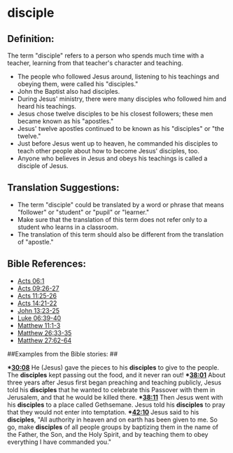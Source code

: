 # disciple #

## Definition: ##

The term "disciple" refers to a person who spends much time with a teacher, learning from that teacher's character and teaching.

* The people who followed Jesus around, listening to his teachings and obeying them, were called his "disciples."
* John the Baptist also had disciples.
* During Jesus' ministry, there were many disciples who followed him and heard his teachings.
* Jesus chose twelve disciples to be his closest followers; these men became known as his "apostles."
* Jesus' twelve apostles continued to be known as his "disciples" or "the twelve."
* Just before Jesus went up to heaven, he commanded his disciples to teach other people about how to become Jesus' disciples, too.
* Anyone who believes in Jesus and obeys his teachings is called a disciple of Jesus.

## Translation Suggestions: ##

* The term "disciple" could be translated by a word or phrase that means "follower" or "student" or "pupil" or "learner."
* Make sure that the translation of this term does not refer only to a student who learns in a classroom.
* The translation of this term should also be different from the translation of "apostle."



## Bible References: ##

* [Acts 06:1](en/tn/act/help/06/01)
* [Acts 09:26-27](en/tn/act/help/09/26)
* [Acts 11:25-26](en/tn/act/help/11/25)
* [Acts 14:21-22](en/tn/act/help/14/21)
* [John 13:23-25](en/tn/jhn/help/13/23)
* [Luke 06:39-40](en/tn/luk/help/06/39)
* [Matthew 11:1-3](en/tn/mat/help/11/01)
* [Matthew 26:33-35](en/tn/mat/help/26/33)
* [Matthew 27:62-64](en/tn/mat/help/27/62)

##Examples from the Bible stories: ##

  __*[30:08](en/tn/obs/help/30/08)__ He (Jesus) gave the pieces to his __disciples__ to give to the people. The __disciples__ kept passing out the food, and it never ran out!
  __*[38:01](en/tn/obs/help/38/01)__ About three years after Jesus first began preaching and teaching publicly, Jesus told his __disciples__ that he wanted to celebrate this Passover with them in Jerusalem, and that he would be killed there.
  __*[38:11](en/tn/obs/help/38/11)__ Then Jesus went with his __disciples__ to a place called Gethsemane. Jesus told his __disciples__ to pray that they would not enter into temptation.
  __*[42:10](en/tn/obs/help/42/10)__ Jesus said to his __disciples__, "All authority in heaven and on earth has been given to me. So go, make __disciples__ of all people groups by baptizing them in the name of the Father, the Son, and the Holy Spirit, and by teaching them to obey everything I have commanded you."